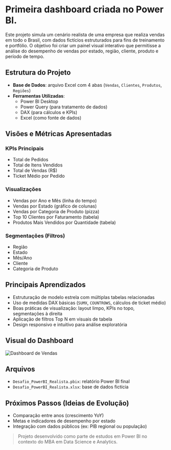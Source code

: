 # Primeira dashboard criada no Power BI.

Este projeto simula um cenário realista de uma empresa que realiza vendas em todo o Brasil, com dados fictícios estruturados para fins de treinamento e portfólio.
O objetivo foi criar um painel visual interativo que permitisse a análise do desempenho de vendas por estado, região, cliente, produto e período de tempo.


## Estrutura do Projeto

- **Base de Dados**: arquivo Excel com 4 abas (`Vendas`, `Clientes`, `Produtos`, `Regiões`)
- **Ferramentas Utilizadas**:
  - Power BI Desktop
  - Power Query (para tratamento de dados)
  - DAX (para cálculos e KPIs)
  - Excel (como fonte de dados)

## Visões e Métricas Apresentadas

### KPIs Principais
- Total de Pedidos
- Total de Itens Vendidos
- Total de Vendas (R$)
- Ticket Médio por Pedido

### Visualizações
- Vendas por Ano e Mês (linha do tempo)
- Vendas por Estado (gráfico de colunas)
- Vendas por Categoria de Produto (pizza)
- Top 10 Clientes por Faturamento (tabela)
- Produtos Mais Vendidos por Quantidade (tabela)

### Segmentações (Filtros)
- Região
- Estado
- Mês/Ano
- Cliente
- Categoria de Produto

## Principais Aprendizados

- Estruturação de modelo estrela com múltiplas tabelas relacionadas
- Uso de medidas DAX básicas (`SUMX`, `COUNTROWS`, cálculos de ticket médio)
- Boas práticas de visualização: layout limpo, KPIs no topo, segmentações à direita
- Aplicação de filtros Top N em visuais de tabela
- Design responsivo e intuitivo para análise exploratória

## Visual do Dashboard

![Dashboard de Vendas](./Dashboard)

## Arquivos

- `Desafio_PowerBI_Realista.pbix`: relatório Power BI final
- `Desafio_PowerBI_Realista.xlsx`: base de dados fictícia

## Próximos Passos (Ideias de Evolução)

- Comparação entre anos (crescimento YoY)
- Metas e indicadores de desempenho por estado
- Integração com dados públicos (ex: PIB regional ou população)

> Projeto desenvolvido como parte de estudos em Power BI no contexto do MBA em Data Science e Analytics.
